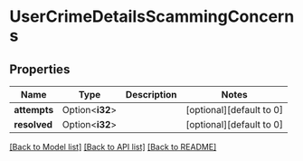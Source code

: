 # UserCrimeDetailsScammingConcerns

## Properties

Name | Type | Description | Notes
------------ | ------------- | ------------- | -------------
**attempts** | Option<**i32**> |  | [optional][default to 0]
**resolved** | Option<**i32**> |  | [optional][default to 0]

[[Back to Model list]](../README.md#documentation-for-models) [[Back to API list]](../README.md#documentation-for-api-endpoints) [[Back to README]](../README.md)


